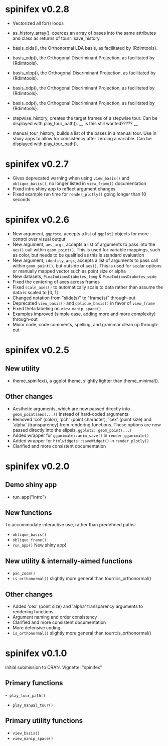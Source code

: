 # spinifex v0.2.8

- Vectorized all for() loops
- as_history_array(), coerces an array of bases into the same attributes and class as returns of tourr::save_history.
- basis_olda(), the Orthonormal LDA basis, as facilitated by {Rdimtools}.
- basis_odp(), the Orthogonal Discriminant Projection, as facilitated by {Rdimtools}.
- basis_olpp(), the Orthogonal Discriminant Projection, as facilitated by {Rdimtools}.
- basis_odp(), the Orthogonal Discriminant Projection, as facilitated by {Rdimtools}.
- basis_odp(), the Orthogonal Discriminant Projection, as facilitated by {Rdimtools}.

- stepwise_history, creates the target frames of a stepwise tour. Can be displayed with play_tour_path().
__ is this still wanted????? __
- manual_tour_history, builds a list of the bases in a manual tour. 
Use in shiny apps to allow for consistency after zeroing a variable. 
Can be displayed with play_tour_path().


# spinifex v0.2.7

- Gives deprecated warning when using `view_basis()` and `oblique_basis()`, no longer listed in `view_frame()` documentation
- Fixed intro shiny app to reflect argument changes
- Fixed example run time for `render_plotly()` going longer than 10 seconds

# spinifex v0.2.6

- New argument, `ggproto`, accepts a list of `ggplot2` objects for more control over visual output
- New argument, `aes_args`, accepts a list of arguments to pass into the `aes()` call within `geom_point()`. This is used for variable mappings, such as color, but needs to be qualified as this is standard evaluation
- New argument, `identity_args`, accepts a list of arguments to pass call within `geom_point()`, but outside of `aes()`. This is used for scalar options or manually mapped vector such as point size or alpha
- New datasets, `PimaIndiansDiabetes_long` & `PimaIndiansDiabetes_wide`
- Fixed the centering of axes across frames
- Fixed `scale_axes()` to automatically scale to data rather than assume the data is scaled to [0, 1]
- Changed notation from "slide(s)" to "frame(s)" through-out
- Deprecated `view_basis()` and `oblique_basis()` in favor of `view_frame`
- Fixed theta labeling on `view_manip_space()`
- Examples improved (simple case, adding more and more complexity) through-out 
- Minor code, code comments, spelling, and grammar clean up through-out


# spinifex v0.2.5

## New utility

- theme_spinifex(), a ggplot theme, slightly lighter than theme_minimal().

## Other changes

- Aesthetic arguments, which are now passed directly into `geom_point(aes(...))` instead of hard-coded arguments
- Removed 'col' (color), 'pch' (point character), 'cex' (point size) and 'alpha' (transparency) from rendering functions. These options are now passed directly into the elipsis, `ggplot2::geom_point(...)`
- Added wrapper for `gganimate::anim_save()` in `render_gganimate()` 
- Added wrapper for `htmlwidgets::saveWidget()` in `render_plotly()`
- Clarified and more consistent documentation


# spinifex v0.2.0

## Demo shiny app

- run_app("intro")

## New functions
To accommodate interactive use, rather than predefined paths:

- `oblique_basis()`
- `oblique_frame()`
- `run_app()` New shiny app!

## New utility & internally-aimed functions

- `pan_zoom()`
- `is_orthonormal()` slightly more general than tourr::is_orthonormal()

## Other changes

- Added 'cex' (point size) and 'alpha' transparency arguments to rendering functions
- Argument naming and order consistency
- Clarified and more consistent documentation
- More defensive coding
- `is_orthonormal()` slightly more general than tourr::is_orthonormal()


# spinifex v0.1.0

Initial submission to CRAN. Vignette: "spinifex"

## Primary functions

-` play_tour_path()`
- `play_manual_tour()`

## Primary utility functions

- `view_basis()`
- `view_manip_space()`

